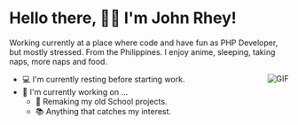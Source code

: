 # Hello there, 👨‍💻 I'm John Rhey! 
<p>
    Working currently at a place where code and have fun as PHP Developer, but mostly stressed. From the Philippines. I enjoy anime, sleeping, taking naps, more naps and food. 
</p>  

<img align="right" alt="GIF" src="https://media1.tenor.com/images/169155eb18f274d2f7793b0029642908/tenor.gif?itemid=17687730" />

- 💻 I'm currently resting before starting work.
- 🔭 I'm currently working on ...
  - 🤔 Remaking my old School projects. 
  - 📚 Anything that catches my interest. 


